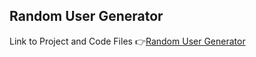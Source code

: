 ## Random User Generator

Link to Project and Code Files 👉[Random User Generator](https://github.com/kousiclattala/RandomUserGenerator)

